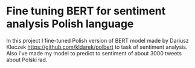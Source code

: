 # Fine tuning BERT for sentiment analysis Polish language
In this project I fine-tuned Polish version of BERT model made by Dariusz Kleczek https://github.com/kldarek/polbert to task of sentiment analysis. Also i've made my model to predict to sentiment of about 3000 tweets about Polski ład.
